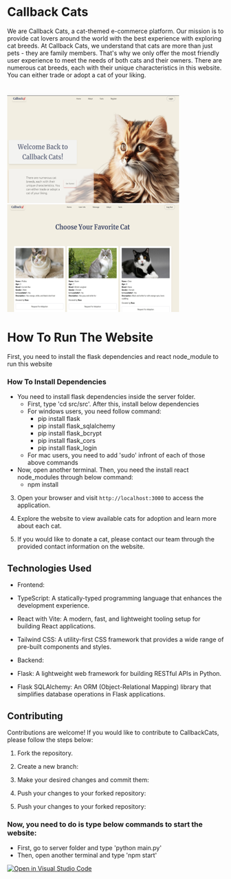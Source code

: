 # Callback Cats
We are Callback Cats, a cat-themed e-commerce platform. Our mission is to provide cat lovers around the world with the best experience with exploring cat breeds. At Callback Cats, we understand that cats are more than just pets - they are family members. That's why we only offer the most friendly user experience to meet the needs of both cats and their owners. There are numerous cat breeds, each with their unique characteristics in this website. You can either trade or adopt a cat of your liking.
#
<img src="./public/homePage.jpg" alt="home" width="400" height="250"> <img src="./public/adoptPage.jpg" alt="adopt" width="400" height="250">
#

# How To Run The Website
First, you need to install the flask dependencies and react node_module to run this website

### How To Install Dependencies
- You need to install flask dependencies inside the server folder.
   * First, type 'cd src/src'. After this, install below dependencies
   * For windows users, you need follow command:
      - pip install flask
      - pip install flask_sqlalchemy
      - pip install flask_bcrypt
      - pip install flask_cors
      - pip install flask_login
    * For mac users, you need to add 'sudo' infront of each of those above commands
- Now, open another terminal. Then, you need the install react node_modules through below command:
  * npm install
 
3. Open your browser and visit `http://localhost:3000` to access the application.

4. Explore the website to view available cats for adoption and learn more about each cat.

5. If you would like to donate a cat, please contact our team through the provided contact information on the website.

## Technologies Used

- Frontend:
- TypeScript: A statically-typed programming language that enhances the development experience.
- React with Vite: A modern, fast, and lightweight tooling setup for building React applications.
- Tailwind CSS: A utility-first CSS framework that provides a wide range of pre-built components and styles.

- Backend:
- Flask: A lightweight web framework for building RESTful APIs in Python.
- Flask SQLAlchemy: An ORM (Object-Relational Mapping) library that simplifies database operations in Flask applications.

## Contributing

Contributions are welcome! If you would like to contribute to CallbackCats, please follow the steps below:

1. Fork the repository.

2. Create a new branch:

3. Make your desired changes and commit them:

4. Push your changes to your forked repository:

4. Push your changes to your forked repository:

 
 ### Now, you need to do is type below commands to start the website:
   * First, go to server folder and type 'python main.py'
   * Then, open another terminal and type 'npm start'

[![Open in Visual Studio Code](https://classroom.github.com/assets/open-in-vscode-c66648af7eb3fe8bc4f294546bfd86ef473780cde1dea487d3c4ff354943c9ae.svg)](https://classroom.github.com/online_ide?assignment_repo_id=10706603&assignment_repo_type=AssignmentRepo)
